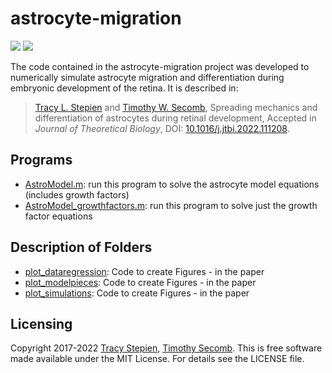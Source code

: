 # astrocyte-migration

<a href="https://github.com/tstepien/astrocyte-migration/"><img src="https://img.shields.io/badge/github-tstepien%2Fastrocyte--migration-blue" /></a> <a href="LICENSE"><img src="https://img.shields.io/badge/license-MIT-blue.svg" /></a>

The code contained in the astrocyte-migration project was developed to numerically simulate astrocyte migration and differentiation during embryonic development of the retina. It is described in:
>[Tracy L. Stepien](https://github.com/tstepien/) and [Timothy W. Secomb](https://physiology.arizona.edu/people/secomb), Spreading mechanics and differentiation of astrocytes
during retinal development, Accepted in *Journal of Theoretical Biology*, DOI: [10.1016/j.jtbi.2022.111208](https://doi.org/10.1016/j.jtbi.2022.111208).

## Programs
+ [AstroModel.m](AstroModel.m): run this program to solve the astrocyte model equations (includes growth factors)
+ [AstroModel_growthfactors.m](AstroModel_growthfactors.m): run this program to solve just the growth factor equations

## Description of Folders
+ [plot_dataregression](plot_dataregression): Code to create Figures - in the paper
+ [plot_modelpieces](plot_modelpieces): Code to create Figures - in the paper
+ [plot_simulations](plot_simulations): Code to create Figures - in the paper

## Licensing
Copyright 2017-2022 [Tracy Stepien](https://github.com/tstepien/), [Timothy Secomb](https://github.com/secomb/). This is free software made available under the MIT License. For details see the LICENSE file.
